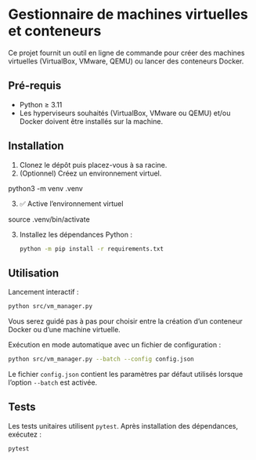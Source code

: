 # Gestionnaire de machines virtuelles et conteneurs

Ce projet fournit un outil en ligne de commande pour créer des machines virtuelles (VirtualBox, VMware, QEMU) ou lancer des conteneurs Docker.

## Pré-requis
- Python ≥ 3.11
- Les hyperviseurs souhaités (VirtualBox, VMware ou QEMU) et/ou Docker doivent être installés sur la machine.

## Installation
1. Clonez le dépôt puis placez-vous à sa racine.
2. (Optionnel) Créez un environnement virtuel.

python3 -m venv .venv

3. ✅ Active l’environnement virtuel

source .venv/bin/activate

3. Installez les dépendances Python :
   ```bash
   python -m pip install -r requirements.txt
   ```

## Utilisation
Lancement interactif :
```bash
python src/vm_manager.py
```

Vous serez guidé pas à pas pour choisir entre la création d’un conteneur Docker ou d’une machine virtuelle.

Exécution en mode automatique avec un fichier de configuration :
```bash
python src/vm_manager.py --batch --config config.json
```

Le fichier `config.json` contient les paramètres par défaut utilisés lorsque l’option `--batch` est activée.

## Tests
Les tests unitaires utilisent `pytest`. Après installation des dépendances, exécutez :
```bash
pytest
```
